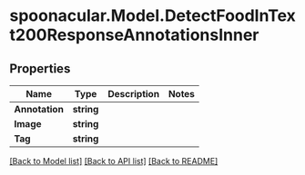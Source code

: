 # spoonacular.Model.DetectFoodInText200ResponseAnnotationsInner

## Properties

Name | Type | Description | Notes
------------ | ------------- | ------------- | -------------
**Annotation** | **string** |  | 
**Image** | **string** |  | 
**Tag** | **string** |  | 

[[Back to Model list]](../README.md#documentation-for-models) [[Back to API list]](../README.md#documentation-for-api-endpoints) [[Back to README]](../README.md)

